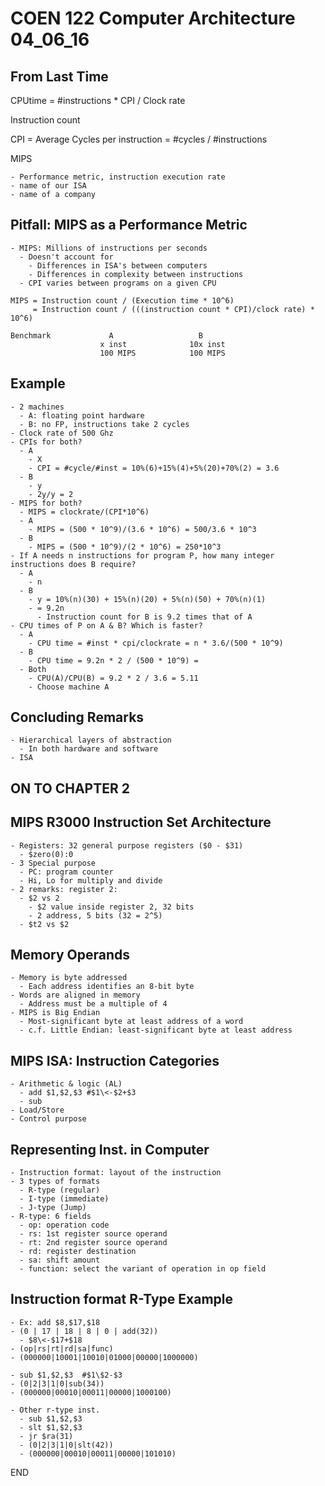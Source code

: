 # COEN 122 Computer Architecture 04_06_16

## From Last Time

  CPUtime = #instructions * CPI / Clock rate

  Instruction count

  CPI = Average Cycles per instruction
      = #cycles / #instructions

  MIPS

    - Performance metric, instruction execution rate
    - name of our ISA
    - name of a company

## Pitfall: MIPS as a Performance Metric

    - MIPS: Millions of instructions per seconds
      - Doesn't account for
        - Differences in ISA's between computers
        - Differences in complexity between instructions
      - CPI varies between programs on a given CPU

    MIPS = Instruction count / (Execution time * 10^6)
         = Instruction count / (((instruction count * CPI)/clock rate) * 10^6)

    Benchmark             A                   B
                        x inst              10x inst
                        100 MIPS            100 MIPS

## Example

    - 2 machines
      - A: floating point hardware
      - B: no FP, instructions take 2 cycles
    - Clock rate of 500 Ghz
    - CPIs for both?
      - A
        - X
        - CPI = #cycle/#inst = 10%(6)+15%(4)+5%(20)+70%(2) = 3.6
      - B
        - y
        - 2y/y = 2
    - MIPS for both?
      - MIPS = clockrate/(CPI*10^6)
      - A
        - MIPS = (500 * 10^9)/(3.6 * 10^6) = 500/3.6 * 10^3
      - B
        - MIPS = (500 * 10^9)/(2 * 10^6) = 250*10^3
    - If A needs n instructions for program P, how many integer instructions does B require?
      - A
        - n
      - B
        - y = 10%(n)(30) + 15%(n)(20) + 5%(n)(50) + 70%(n)(1)
        - = 9.2n
          - Instruction count for B is 9.2 times that of A
    - CPU times of P on A & B? Which is faster?
      - A
        - CPU time = #inst * cpi/clockrate = n * 3.6/(500 * 10^9)
      - B
        - CPU time = 9.2n * 2 / (500 * 10^9) =
      - Both
        - CPU(A)/CPU(B) = 9.2 * 2 / 3.6 = 5.11
        - Choose machine A

## Concluding Remarks

    - Hierarchical layers of abstraction
      - In both hardware and software
    - ISA

## ON TO CHAPTER 2

## MIPS R3000 Instruction Set Architecture

    - Registers: 32 general purpose registers ($0 - $31)
      - $zero(0):0
    - 3 Special purpose
      - PC: program counter
      - Hi, Lo for multiply and divide
    - 2 remarks: register 2:
      - $2 vs 2
        - $2 value inside register 2, 32 bits
        - 2 address, 5 bits (32 = 2^5)
      - $t2 vs $2

## Memory Operands

    - Memory is byte addressed
      - Each address identifies an 8-bit byte
    - Words are aligned in memory
      - Address must be a multiple of 4
    - MIPS is Big Endian
      - Most-significant byte at least address of a word
      - c.f. Little Endian: least-significant byte at least address

## MIPS ISA: Instruction Categories

    - Arithmetic & logic (AL)
      - add $1,$2,$3 #$1\<-$2+$3
      - sub
    - Load/Store
    - Control purpose

## Representing Inst. in Computer

    - Instruction format: layout of the instruction
    - 3 types of formats
      - R-type (regular)
      - I-type (immediate)
      - J-type (Jump)
    - R-type: 6 fields
      - op: operation code
      - rs: 1st register source operand
      - rt: 2nd register source operand
      - rd: register destination
      - sa: shift amount
      - function: select the variant of operation in op field

## Instruction format R-Type Example

    - Ex: add $8,$17,$18
    - (0 | 17 | 18 | 8 | 0 | add(32))
      - $8\<-$17+$18
    - (op|rs|rt|rd|sa|func)
    - (000000|10001|10010|01000|00000|1000000)

    - sub $1,$2,$3  #$1\$2-$3
    - (0|2|3|1|0|sub(34))
    - (000000|00010|00011|00000|1000100)

    - Other r-type inst.
      - sub $1,$2,$3
      - slt $1,$2,$3
      - jr $ra(31)
      - (0|2|3|1|0|slt(42))
      - (000000|00010|00011|00000|101010)

END
